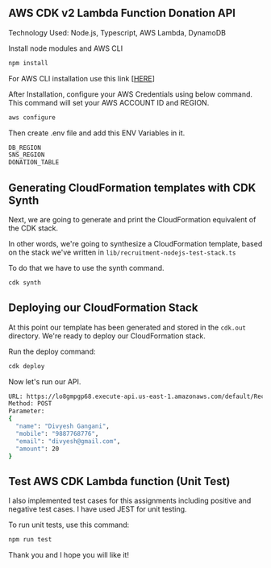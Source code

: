## AWS CDK v2 Lambda Function Donation API

Technology Used: Node.js, Typescript, AWS Lambda, DynamoDB

Install node modules and AWS CLI 

```bash
npm install
```

For AWS CLI installation use this link [[HERE](https://awscli.amazonaws.com/AWSCLIV2.pkg)]

After Installation, configure your AWS Credentials using below command. This command will set your AWS ACCOUNT ID and REGION.

```bash
aws configure
```

Then create .env file and add this ENV Variables in it.

```bash
DB_REGION
SNS_REGION
DONATION_TABLE
```

## Generating CloudFormation templates with CDK Synth

Next, we are going to generate and print the CloudFormation equivalent of the CDK stack.

In other words, we're going to synthesize a CloudFormation template, based on the stack we've written in ``lib/recruitment-nodejs-test-stack.ts``

To do that we have to use the synth command.

```bash 
cdk synth
```


## Deploying our CloudFormation Stack

At this point our template has been generated and stored in the ``cdk.out`` directory. We're ready to deploy our CloudFormation stack.

Run the deploy command:

```bash 
cdk deploy
```

Now let's run our API.

```bash
URL: https://lo8gmpgp68.execute-api.us-east-1.amazonaws.com/default/RecruitmentNodejsTestStac-donationFunctionE704864B-lQHwJ0VHiRqc
Method: POST
Parameter: 
{
  "name": "Divyesh Gangani",
  "mobile": "9887768776",
  "email": "divyesh@gmail.com",
  "amount": 20
}
```


## Test AWS CDK Lambda function (Unit Test)

I also implemented test cases for this assignments including positive and negative test cases. I have used JEST for unit testing.

To run unit tests, use this command:

```bash
npm run test
```

Thank you and I hope you will like it!
